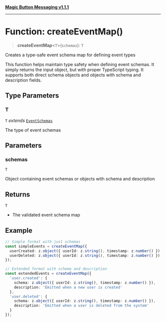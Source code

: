 [**Magic Button Messaging v1.1.1**](../README.md)

***

# Function: createEventMap()

> **createEventMap**\<`T`\>(`schemas`): `T`

Creates a type-safe event schema map for defining event types

This function helps maintain type safety when defining event schemas.
It simply returns the input object, but with proper TypeScript typing.
It supports both direct schema objects and objects with schema and description fields.

## Type Parameters

### T

`T` *extends* [`EventSchemas`](../type-aliases/EventSchemas.md)

The type of event schemas

## Parameters

### schemas

`T`

Object containing event schemas or objects with schema and description

## Returns

`T`

- The validated event schema map

## Example

```typescript
// Simple format with just schemas
const simpleEvents = createEventMap({
  userCreated: z.object({ userId: z.string(), timestamp: z.number() }),
  userDeleted: z.object({ userId: z.string(), timestamp: z.number() })
});

// Extended format with schema and description
const extendedEvents = createEventMap({
  'user.created': {
    schema: z.object({ userId: z.string(), timestamp: z.number() }),
    description: 'Emitted when a new user is created'
  },
  'user.deleted': {
    schema: z.object({ userId: z.string(), timestamp: z.number() }),
    description: 'Emitted when a user is deleted from the system'
  }
});
```
